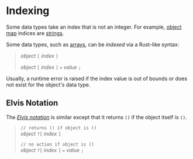Indexing
========

Some data types take an index that is not an integer.
For example, [object map](../types/object-maps.md) indices are [strings](../types/strings-chars.md).

Some data types, such as [arrays](../types/arrays.md), can be _indexed_ via a Rust-like syntax:

> _object_ `[` _index_ `]`
>
> _object_ `[` _index_ `]` `=` _value_ `;`

Usually, a runtime error is raised if the index value is out of bounds or does not exist for the
object's data type.


Elvis Notation
--------------

The [_Elvis notation_](../https://en.wikipedia.org/wiki/Elvis_operator) is similar except that it
returns `()` if the object itself is `()`.

> `// returns () if object is ()`  
> _object_ `?[` _index_ `]`
>
> `// no action if object is ()`  
> _object_ `?[` _index_ `]` `=` _value_ `;`
